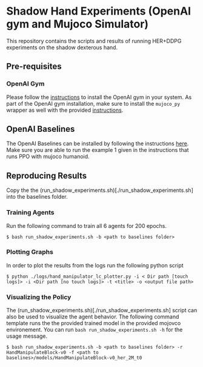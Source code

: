 # Shadow Hand Experiments (OpenAI gym and Mujoco Simulator)

This repository contains the scripts and results of running HER+DDPG experiments on the shadow dexterous hand.

## Pre-requisites

### OpenAI Gym
Please follow the [instructions](http://gym.openai.com/docs/#installation) to install the OpenAI gym in your system. As part of the OpenAI gym installation, make sure to install the `mujoco_py` wrapper as well with the provided [instructions](https://github.com/openai/mujoco-py#obtaining-the-binaries-and-license-key).

## OpenAI Baselines
The OpenAI Baselines can be installed by following the instructions [here](https://github.com/openai/baselines). Make sure you are able to run the example 1 given in the instructions that runs PPO with mujoco humanoid.

## Reproducing Results
Copy the the (run_shadow_experiments.sh)[./run_shadow_experiments.sh] into the baselines folder. 

### Training Agents
Run the following command to train all 6 agents for 200 epochs.
```
$ bash run_shadow_experiments.sh -b <path to baselines folder>
```

### Plotting Graphs
In order to plot the results from the logs run the following python script

```
$ python ./logs/hand_manipulator_lc_plotter.py -i < Dir path [touch logs]> -i <Dir path [no touch logs]> -t <title> -o <output file path>
```

### Visualizing the Policy
The (run_shadow_experiments.sh)[./run_shadow_experiments.sh] script can also be used to visualize the agent behavior. The following command template runs the the provided trained model in the provided mojovco environement. You can run `bash run_shadow_experiments.sh -h` for the usage message.

```
$ bash run_shadow_experiments.sh -b <path to baselines folder> -r HandManipulateBlock-v0 -f <path to baselines>/models/HandManipulateBlock-v0_her_2M_t0
```

